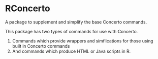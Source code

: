 RConcerto
=========

A package to supplement and simplify the base Concerto commands.

This package has two types of commands for use with Concerto.

1. Commands which provide wrappers and simflications for those using built in Concerto commands
2. And commands which produce HTML or Java scripts in R.
